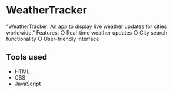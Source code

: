 # WeatherTracker
"WeatherTracker: An app to display live weather updates for cities worldwide."
Features:
○ Real-time weather updates
○ City search functionality
○ User-friendly interface
## Tools used
- HTML
- CSS
- JavaScript